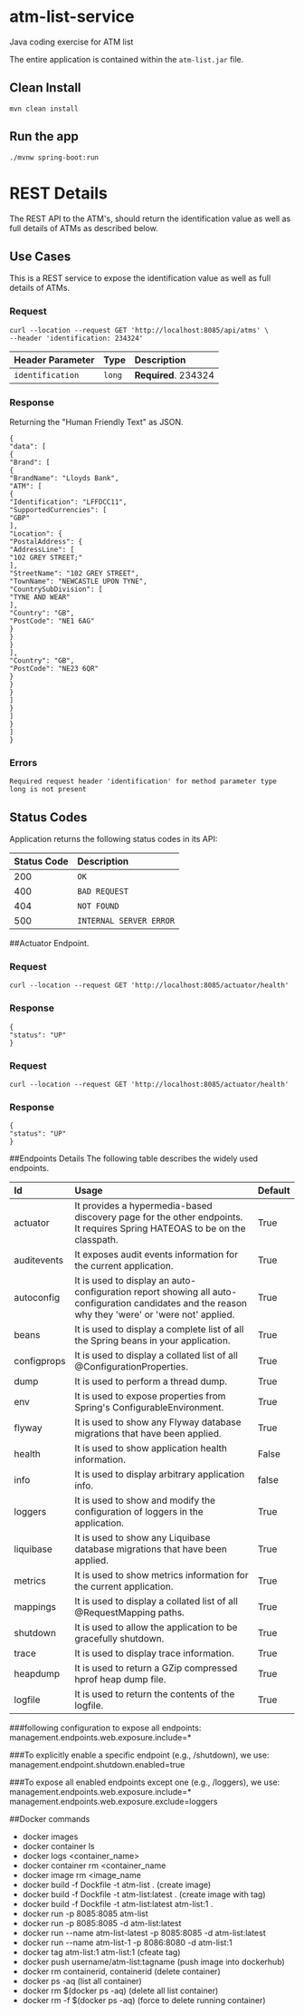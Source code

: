 # atm-list-service
Java coding exercise for ATM list 

The entire application is contained within the `atm-list.jar` file.

## Clean Install
    mvn clean install

## Run the app
    ./mvnw spring-boot:run

# REST  Details
The REST API to the ATM's, should return the identification value as well as full details of ATMs as described below.

## Use Cases
This is a REST service to expose the identification value as well as full details of ATMs.

### Request

    curl --location --request GET 'http://localhost:8085/api/atms' \
    --header 'identification: 234324'

| Header Parameter | Type | Description |
| :--- | :--- | :--- |
| `identification` | `long` | **Required**. 234324 |

### Response
Returning the "Human Friendly Text" as JSON.

    {
    "data": [
    {
    "Brand": [
    {
    "BrandName": "Lloyds Bank",
    "ATM": [
    {
    "Identification": "LFFDCC11",
    "SupportedCurrencies": [
    "GBP"
    ],
    "Location": {
    "PostalAddress": {
    "AddressLine": [
    "102 GREY STREET;"
    ],
    "StreetName": "102 GREY STREET",
    "TownName": "NEWCASTLE UPON TYNE",
    "CountrySubDivision": [
    "TYNE AND WEAR"
    ],
    "Country": "GB",
    "PostCode": "NE1 6AG"
    }
    }
    }
    ],
    "Country": "GB",
    "PostCode": "NE23 6QR"
    }
    }
    }
    ]
    }
    ]
    }
    ]
    }

### Errors

    Required request header 'identification' for method parameter type long is not present

## Status Codes

Application returns the following status codes in its API:

| Status Code | Description |
| :--- | :--- |
| 200 | `OK` |
| 400 | `BAD REQUEST` |
| 404 | `NOT FOUND` |
| 500 | `INTERNAL SERVER ERROR` |

##Actuator Endpoint.

### Request

    curl --location --request GET 'http://localhost:8085/actuator/health'

### Response

    {
    "status": "UP"
    }

### Request

    curl --location --request GET 'http://localhost:8085/actuator/health'

### Response

    {
    "status": "UP"
    }

##Endpoints Details
The following table describes the widely used endpoints.

| Id | Usage | Default |
| :--- | :--- | :--- |
| actuator | It provides a hypermedia-based discovery page for the other endpoints. It requires Spring HATEOAS to be on the classpath. | True
| auditevents | It exposes audit events information for the current application. | True
| autoconfig | It is used to display an auto-configuration report showing all auto-configuration candidates and the reason why they 'were' or 'were not' applied. | True
| beans | It is used to display a complete list of all the Spring beans in your application. | True
| configprops | It is used to display a collated list of all @ConfigurationProperties. | True
| dump | It is used to perform a thread dump. | True
| env | It is used to expose properties from Spring's ConfigurableEnvironment. | True
| flyway | It is used to show any Flyway database migrations that have been applied. | True
| health | It is used to show application health information. | False
| info | It is used to display arbitrary application info. | false
| loggers | It is used to show and modify the configuration of loggers in the application. | True
| liquibase	| It is used to show any Liquibase database migrations that have been applied. | True
| metrics | It is used to show metrics information for the current application. | True
| mappings | It is used to display a collated list of all @RequestMapping paths. | True
| shutdown | It is used to allow the application to be gracefully shutdown. | True
| trace | It is used to display trace information. | True
| heapdump | It is used to return a GZip compressed hprof heap dump file. | True
| logfile | It is used to return the contents of the logfile. | True

###following configuration to expose all endpoints:
    management.endpoints.web.exposure.include=*

###To explicitly enable a specific endpoint (e.g., /shutdown), we use:
    management.endpoint.shutdown.enabled=true

###To expose all enabled endpoints except one (e.g., /loggers), we use:
    management.endpoints.web.exposure.include=*
    management.endpoints.web.exposure.exclude=loggers

##Docker commands

- docker images
- docker container ls
- docker logs <container_name>
- docker container rm <container_name
- docker image rm <image_name
- docker build -f Dockfile -t atm-list . (create image)
- docker build -f Dockfile -t atm-list:latest . (create image with tag)
- docker build -f Dockfile -t atm-list:latest atm-list:1 .
- docker run -p 8085:8085 atm-list
- docker run -p 8085:8085 -d atm-list:latest
- docker run --name atm-list-latest -p 8085:8085 -d atm-list:latest
- docker run --name atm-list-1 -p 8086:8080 -d atm-list:1
- docker tag atm-list:1 atm-list:1 (cfeate tag)
- docker push username/atm-list:tagname (push image into dockerhub)
- docker rm containerid, containerid (delete container)
- docker ps -aq (list all container)
- docker rm $(docker ps -aq) (delete all list container)
- docker rm -f $(docker ps -aq) (force to delete running container)
